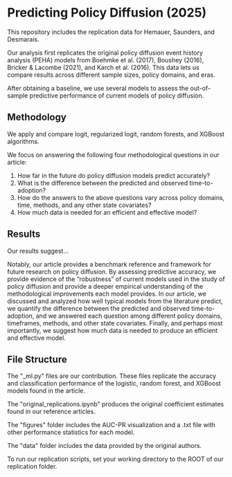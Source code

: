 # Predicting Policy Diffusion (2025)
This repository includes the replication data for Hemauer, Saunders, and Desmarais.

Our analysis first replicates the original policy diffusion event history analysis (PEHA) models from Boehmke et al. (2017), Boushey (2016), Bricker & Lacombe (2021), and Karch et al. (2016). This data lets us compare results across different sample sizes, policy domains, and eras.

After obtaining a baseline, we use several models to assess the out-of-sample predictive performance of current models of policy diffusion.

## Methodology
We apply and compare logit, regularized logit, random forests, and XGBoost algorithms. 

We focus on answering the following four methodological questions in our article:

  1. How far in the future do policy diffusion models predict accurately?
  2. What is the difference between the predicted and observed time-to-adoption?
  3. How do the answers to the above questions vary across policy domains, time, methods, and any other state covariates?
  4. How much data is needed for an efficient and effective model?

## Results
Our results suggest...

Notably, our article provides a benchmark reference and framework for future research on policy diffusion. By assessing predictive accuracy, we provide evidence of the “robustness” of current models used in the study of policy diffusion and provide a deeper empirical understanding of the methodological improvements each model provides. In our article, we discussed and analyzed how well typical models from the literature predict, we quantify the difference between the predicted and observed time-to-adoption, and we answered each question among different policy domains, timeframes, methods, and other state covariates. Finally, and perhaps most importantly, we suggest how much data is needed to produce an efficient and effective model.

## File Structure

The "_ml.py" files are our contribution. These files replicate the accuracy and classification performance of the logistic, random forest, and XGBoost models found in the article.

The "original_replications.ipynb" produces the original coefficient estimates found in our reference articles.

The "figures" folder includes the AUC-PR visualization and a .txt file with other performance statistics for each model.

The "data" folder includes the data provided by the original authors.

To run our replication scripts, set your working directory to the ROOT of our replication folder. 
